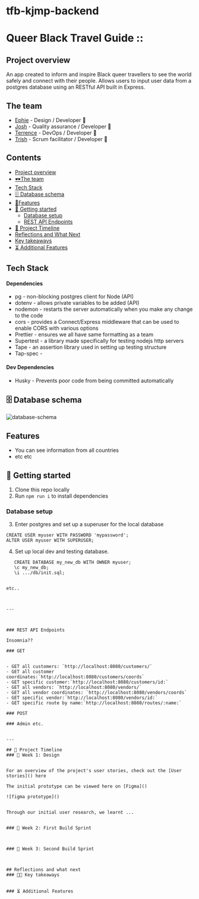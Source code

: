 # tfb-kjmp-backend

# Queer Black Travel Guide ::

## Project overview

An app created to inform and inspire Black queer travellers to see the world safely and connect with their people. 
Allows users to input user data from a postgres database using an RESTful API built in Express.

## The team

- [Ephie](https://github.com/ephieo) - Design / Developer 💅 
- [Josh](https://github.com/jhart5) - Quality assurance / Developer 👾
- [Terrence](https://github.com/netceer) -  DevOps / Developer 🧳
- [Trish](https://github.com/trishtracking) - Scrum facilitator / Developer 🦺

## Contents
- [Project overview](#Project-overview)
- [🕶The team](#🕶-The-team)
- [Tech Stack](#Tech-Stack)
- [🗄️ Database schema](#🗄️-Database-schema)
- [🧞‍Features](#🧞‍-Features)
- [🏁 Getting started](#🏁-Getting-started)
	- [Database setup](#Database-setup)
	- [REST API Endpoints](#REST-API-Endpoints)
- [📆 Project Timeline](#📆-Project-Timeline)
- [Reflections and What Next](#Reflections-and-what-next)
- [Key takeaways](#Key-takeaways)
- [⏳ Additional Features](#Additional-Features)

## Tech Stack


#### Dependencies
- pg - non-blocking postgres client for Node (API)
- dotenv - allows private variables to be added (API)
- nodemon - restarts the server automatically when you make any change to the code
- cors - provides a Connect/Express middleware that can be used to enable CORS with various options
- Prettier - ensures we all have same formatting as a team
- Supertest - a library made specifically for testing nodejs http servers
- Tape - an assertion library used in setting up testing structure 
- Tap-spec - 


#### Dev Dependencies

- Husky - Prevents poor code from being committed automatically

## 🗄️ Database schema

![database-schema]()

## Features

- You can see information from all countries 
- etc etc 



## 🏁 Getting started
1. Clone this repo locally
2. Run `npm run i` to install dependencies 

### Database setup

3. Enter postgres and set up a superuser for the local database

```
CREATE USER myuser WITH PASSWORD 'mypassword';
ALTER USER myuser WITH SUPERUSER;
```

4. Set up local dev and testing database.

```
   CREATE DATABASE my_new_db WITH OWNER myuser;
   \c my_new_db;
   \i .../db/init.sql;


etc.. 



---



### REST API Endpoints

Insomnia?? 

### GET


- GET all customers: `http://localhost:8080/customers/`
- GET all customer coordinates:`http://localhost:8080/customers/coords`
- GET specific customer:`http://localhost:8080/customers/id:`
- GET all vendors: `http://localhost:8080/vendors/`
- GET all vendor coordinates: `http://localhost:8080/vendors/coords`
- GET specific vendor:`http://localhost:8080/vendors/id:`
- GET specific route by name:`http://localhost:8080/routes/:name:`

### POST

### Admin etc. 


---

## 📆 Project Timeline
### 🎨 Week 1: Design 


For an overview of the project's user stories, check out the [User stories]() here

The initial prototype can be viewed here on [Figma]()

![figma prototype]()


Through our initial user research, we learnt ...


### 🔧 Week 2: First Build Sprint



### 🔨 Week 3: Second Build Sprint



## Reflections and what next
### 👨‍🏫 Key takeaways


### ⏳ Additional Features
